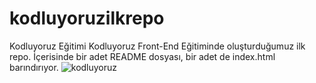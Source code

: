 # kodluyoruzilkrepo
Kodluyoruz Eğitimi Kodluyoruz Front-End Eğitiminde oluşturduğumuz ilk repo. İçerisinde bir adet README dosyası, bir adet de index.html barındırıyor.
 ![kodluyoruz](C:\Users\U0UR0\Desktop\DGKO.png)
 